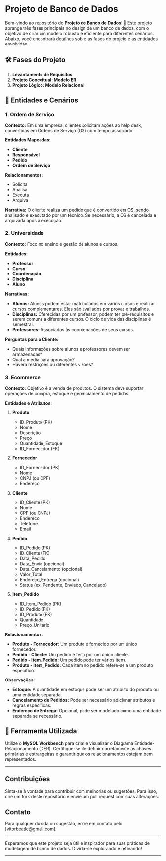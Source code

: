 # Projeto de Banco de Dados

Bem-vindo ao repositório do **Projeto de Banco de Dados**! 🚀 Este projeto abrange três fases principais no design de um banco de dados, com o objetivo de criar um modelo robusto e eficiente para diferentes cenários. Abaixo, você encontrará detalhes sobre as fases do projeto e as entidades envolvidas.

## 🛠️ Fases do Projeto

1. **Levantamento de Requisitos**
2. **Projeto Conceitual: Modelo ER**
3. **Projeto Lógico: Modelo Relacional**

## 🌟 Entidades e Cenários

### 1. Ordem de Serviço

**Contexto:** Em uma empresa, clientes solicitam ações ao help desk, convertidas em Ordens de Serviço (OS) com tempo associado.

**Entidades Mapeadas:**
- **Cliente**
- **Responsável**
- **Pedido**
- **Ordem de Serviço**

**Relacionamentos:**
- Solicita
- Analisa
- Executa
- Arquiva

**Narrativa:** O cliente realiza um pedido que é convertido em OS, sendo analisado e executado por um técnico. Se necessário, a OS é cancelada e arquivada após a execução.

### 2. Universidade

**Contexto:** Foco no ensino e gestão de alunos e cursos.

**Entidades:**
- **Professor**
- **Curso**
- **Coordenação**
- **Disciplina**
- **Aluno**

**Narrativas:**
- **Alunos:** Alunos podem estar matriculados em vários cursos e realizar cursos complementares. Eles são avaliados por provas e trabalhos.
- **Disciplinas:** Oferecidas por um professor, podem ter pré-requisitos e serem comuns a diferentes cursos. O ciclo de vida das disciplinas é semestral.
- **Professores:** Associados às coordenações de seus cursos.

**Perguntas para o Cliente:**
- Quais informações sobre alunos e professores devem ser armazenadas?
- Qual a média para aprovação?
- Haverá restrições ou diferentes visões?

### 3. Ecommerce

**Contexto:** Objetivo é a venda de produtos. O sistema deve suportar operações de compra, estoque e gerenciamento de pedidos.

**Entidades e Atributos:**
1. **Produto**
   - ID_Produto (PK)
   - Nome
   - Descrição
   - Preço
   - Quantidade_Estoque
   - ID_Fornecedor (FK)
   
2. **Fornecedor**
   - ID_Fornecedor (PK)
   - Nome
   - CNPJ (ou CPF)
   - Endereço
   
3. **Cliente**
   - ID_Cliente (PK)
   - Nome
   - CPF (ou CNPJ)
   - Endereço
   - Telefone
   - Email
   
4. **Pedido**
   - ID_Pedido (PK)
   - ID_Cliente (FK)
   - Data_Pedido
   - Data_Envio (opcional)
   - Data_Cancelamento (opcional)
   - Valor_Total
   - Endereço_Entrega (opcional)
   - Status (ex: Pendente, Enviado, Cancelado)
   
5. **Item_Pedido**
   - ID_Item_Pedido (PK)
   - ID_Pedido (FK)
   - ID_Produto (FK)
   - Quantidade
   - Preço_Unitario

**Relacionamentos:**
- **Produto - Fornecedor:** Um produto é fornecido por um único fornecedor.
- **Pedido - Cliente:** Um pedido é feito por um único cliente.
- **Pedido - Item_Pedido:** Um pedido pode ter vários itens.
- **Produto - Item_Pedido:** Cada item no pedido refere-se a um produto específico.

**Observações:**
- **Estoque:** A quantidade em estoque pode ser um atributo do produto ou uma entidade separada.
- **Cancelamento de Pedidos:** Pode ser necessário adicionar atributos e regras específicas.
- **Endereço de Entrega:** Opcional, pode ser modelado como uma entidade separada se necessário.

## 🔧 Ferramenta Utilizada

Utilize o **MySQL Workbench** para criar e visualizar o Diagrama Entidade-Relacionamento (DER). Certifique-se de definir corretamente as chaves primárias e estrangeiras e garantir que os relacionamentos estejam bem representados.

---

## Contribuições

Sinta-se à vontade para contribuir com melhorias ou sugestões. Para isso, crie um fork deste repositório e envie um pull request com suas alterações.

## Contato

Para qualquer dúvida ou sugestão, entre em contato pelo [vitorbeatle@gmail.com].

---

Esperamos que este projeto seja útil e inspirador para suas práticas de modelagem de banco de dados. Divirta-se explorando e refinando!

---
